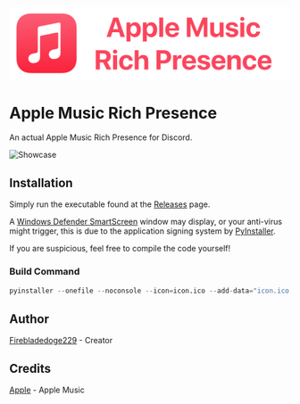 ![Apple Music Rich Presence](https://github.com/Firebladedoge229/AppleMusicRPC/blob/main/logo.png?raw=true)

# Apple Music Rich Presence
An actual Apple Music Rich Presence for Discord.

![Showcase](https://i.ibb.co/6YCPBSL/demo.png)

## Installation

Simply run the executable found at the [Releases](https://github.com/Firebladedoge229/AppleMusicRPC/releases/latest) page.

A [Windows Defender SmartScreen](https://learn.microsoft.com/en-us/windows/security/operating-system-security/virus-and-threat-protection/microsoft-defender-smartscreen/) window may display, or your anti-virus might trigger, this is due to the application signing system by [PyInstaller](https://github.com/pyinstaller/pyinstaller).

If you are suspicious, feel free to compile the code yourself!

### Build Command
```py
pyinstaller --onefile --noconsole --icon=icon.ico --add-data="icon.ico;." AppleMusic.py
```

## Author

[Firebladedoge229](https://www.github.com/Firebladedoge229) - Creator

## Credits 

[Apple](https://music.apple.com/) - Apple Music
